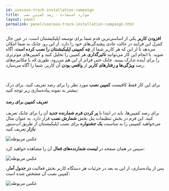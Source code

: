 ```yaml
---
id: usecase-track-installation-campaign
title:  موارد استفاده - رصد کمپین نصب 
layout: panel
permalink: panel/usecase-track-installation-campaign.html
---
```


**افزودن کاربر** یکی از اساسی‌ترین قدم شما برای توسعه اپلیکیشنتان است. در عین حال کنترل این فرایند در حالت عادی پیچیدگی‌های خود را دارد. از این رو، چابک به شما امکان می‌دهد تا از این که هر کاربر شما از **چه کمپینی اپلیکیشنتان را نصب کرده است**، آگاه شوید. با انجام این کار می‌توانید **تاثیرگذاری** هر کمپین را تحلیل کنید و کمپین‌های موثرتری را برای آینده تدارک ببینید. چابک حتی فراتر از این هم می‌رود. طوری که با مکانیزم‌های رصد **ویژگی‌ها و رفتارهای کاربر** از **واقعی بودن** آن کاربر، شما را آگاه می‌سازد.

<Br>

برای این کار فقط کافیست **کمپین نصب** مورد نظر را برای رصد تعریف کنید. برای درک بیشتر به نمونه پیاده‌سازی زیر توجه کنید:

#### تعریف کمپین برای رصد

برای رصد کمپین‌ها، باید در ابتدا با **پر کردن فرم شمارنده جدید** آن را برای چابک تعریف کنید. این فرم در بخش تنظیمات پنل بخش **شمارش نصب** قرار دارد. به عنوان مثال می‌خواهید کمپینی را به مناسبت **یک جشنواره** برای نصب اپلیکیشنتان از طریق اپ‌ستور **بازار** تعریف کنید:

 ![عکس مربوطه](http://uupload.ir/files/uoxw_campaign.png)

سپس در همان صفحه در **لیست شمارنده‌های فعال** آن را مشاهده خواهید کرد:

 ![عکس مربوطه](http://uupload.ir/files/og2i_install.png)
 
پس از پیاده‌سازی، از این به بعد در جزئیات هر دستگاه کاربر بخش فعالیت **در جدول آمار**، کمپین نصب آن مشخص شده است:


 ![عکس مربوطه](http://uupload.ir/files/5jre_activity.png)
